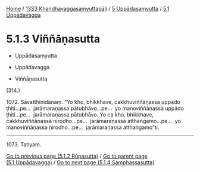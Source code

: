 
[Home](/) / [13S3 Khandhavaggasaṃyuttapāḷi](../...md) / [5 Uppādasaṃyutta](...md) / [5.1 Uppādavagga](../13S3/5/5.1.md)

# 5.1.3 Viññāṇasutta

* Uppādasaṃyutta

* Uppādavagga

* Viññāṇasutta

(314.)

1072\. Sāvatthinidānaṃ. “Yo kho, bhikkhave, cakkhuviññāṇassa uppādo ṭhiti…pe…  jarāmaraṇassa pātubhāvo…pe…  yo manoviññāṇassa uppādo ṭhiti…pe…  jarāmaraṇassa pātubhāvo. Yo ca kho, bhikkhave, cakkhuviññāṇassa nirodho…pe…  jarāmaraṇassa atthaṅgamo…pe…  yo manoviññāṇassa nirodho…pe…  jarāmaraṇassa atthaṅgamo”ti.

---

1073\. Tatiyaṃ.



[Go to previous page (5.1.2 Rūpasutta)](5.1.2.md) / [Go to parent page (5.1 Uppādavagga)](../13S3/5/5.1.md) / [Go to next page (5.1.4 Samphassasutta)](5.1.4.md)


